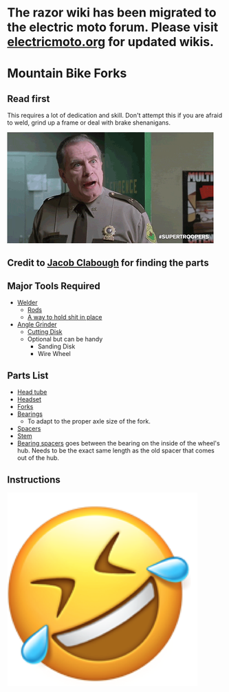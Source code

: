 # The razor wiki has been migrated to the electric moto forum.  Please visit [electricmoto.org](https://forum.electricmoto.org/t/mx500-mx650-and-rsf650-wiki) for updated wikis.


# Mountain Bike Forks

## Read first

This requires a lot of dedication and skill. Don't attempt this if you are afraid to weld, grind up a frame or deal with brake shenanigans.

  ![shenanigans](./images/CCC9C7D5-5101-4CE0-AC07-FBAD6A4A9D1A.gif)

## Credit to [Jacob Clabough](https://www.facebook.com/groups/1839203032984918/user/100075828996841/) for finding the parts

## Major Tools Required

* [Welder](https://www.amazon.com/DEKOPRO-Machine-Digital-Display-Electrode/dp/B07NWFB2S9)
  * [Rods](https://www.amazon.com/gp/product/B000TGEFQA)
  * [A way to hold shit in place](https://www.amazon.com/gp/product/B00JXDSVA6)
* [Angle Grinder](https://www.youtube.com/results?search_query=best+angle+grinder+project+farm)
  * [Cutting Disk](https://www.youtube.com/watch?v=7Ase0GXjx4w)
  * Optional but can be handy
    * Sanding Disk
    * Wire Wheel

## Parts List

* [Head tube](https://www.paragonmachineworks.com/steel-44-mm-1-7-8-x-50-mm-od-choose-length.html)
* [Headset](https://canecreek.com/product/hellbender-70/)
* [Forks](https://www.worldwidecyclery.com/products/rockshox-recon-silver-rl-suspension-fork-27-5-120-mm-15-x-100-mm-42-mm-offset-black-d1)
* [Bearings](https://www.amazon.com/SMR6902-2RS-Stainless-Steel-Bearing-Outside/dp/B00KVRYLDE)
  * To adapt to the proper axle size of the fork.
* [Spacers](https://www.amazon.com/Sumind-Pieces-Carbon-Headset-Bicycle/dp/B076QBGXPF)
* [Stem](https://www.flybikes.com/product/volcano-35-stem)
* [Bearing spacers](https://www.amazon.com/dp/B07YCG656M/ref=cm_sw_r_cp_api_i_N6ZHRQYE55EQ0GBRHWTW?_encoding=UTF8&psc=1) goes between the bearing on the inside of the wheel's hub.  Needs to be the exact same length as the old spacer that comes out of the hub.  

## Instructions

![lol](images/lol.png)

